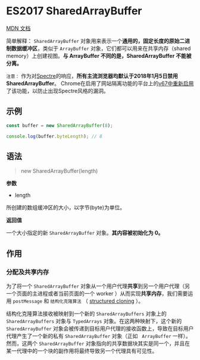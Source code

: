# ES2017 SharedArrayBuffer

[MDN 文档](https://developer.mozilla.org/zh-CN/docs/Web/JavaScript/Reference/Global_Objects/SharedArrayBuffer)

简单解释： `SharedArrayBuffer` 对象用来表示一个**通用的，固定长度的原始二进制数据缓冲区**，类似于 `ArrayBuffer` 对象，它们都可以用来在共享内存（shared memory）上创建视图。**与 ArrayBuffer 不同的是，SharedArrayBuffer 不能被分离。**

`注意：` 作为对[Spectre](https://meltdownattack.com/)的响应，**所有主流浏览器均默认于2018年1月5日禁用SharedArrayBuffer**。 Chrome在启用了网站隔离功能的平台上的[v67中重新启用](https://bugs.chromium.org/p/chromium/issues/detail?id=821270)了该功能，以防止出现Spectre风格的漏洞。

## 示例

``` javascript
const buffer = new SharedArrayBuffer(8);

console.log(buffer.byteLength); // 8
```

## 语法

> new SharedArrayBuffer(length)

**参数**

* length

所创建的数组缓冲区的大小，以字节(byte)为单位。

**返回值**

一个大小指定的新 `SharedArrayBuffer` 对象。**其内容被初始化为 0。**

## 作用

### 分配及共享内存

为了将一个 `SharedArrayBuffer` 对象从一个用户代理**共享**到另一个用户代理（另一个页面的主进程或者当前页面的一个 worker ）从而实现**共享内存**，我们需要运用 `postMessage` 和 `结构化克隆算法` （ [structured cloning](https://developer.mozilla.org/en-US/docs/Web/API/Web_Workers_API/Structured_clone_algorithm) ）。

结构化克隆算法接收被映射到一个新的 `SharedArrayBuffers` 对象上的 `SharedArrayBuffers` 对象与 `TypedArrays` 对象。在这两种映射下，这个新的 `SharedArrayBuffer` 对象会被传递到目标用户代理的接收函数上，导致在目标用户代理产生了一个新的私有 `SharedArrayBuffer` 对象（正如 ` ArrayBuffer` 一样）。然而，这两个 `SharedArrayBuffer` 对象指向的共享数据块其实是同一个，并且在某一代理中的一个块的副作用将最终导致另一个代理具有可见性。
